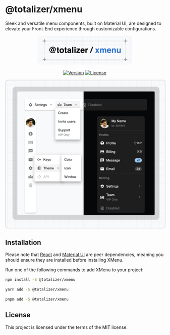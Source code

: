 # @totalizer/xmenu

Sleek and versatile menu components, built on Material UI, are designed to elevate your Front-End experience through customizable configurations.

<p align="center"><a href="https://totalizer-x-menu.github.io/" target="_blank" rel="noopener noreferrer"><img width="300" src="./public/title.png" alt="xmenu"></a></p>

<p align="center">
  <a href="https://www.npmjs.com/package/@totalizer/xmenu"><img src="https://img.shields.io/npm/v/@totalizer/xmenu.svg?sanitize=true" alt="Version"></a>
  <a href="https://www.npmjs.com/package/@totalizer/xmenu"><img src="https://img.shields.io/npm/l/@totalizer/xmenu.svg?sanitize=true" alt="License"></a>
</p>

<p align="center">
  <img style="margin:0 auto;border:2px solid #ddd;border-radius:8px;" width="600px" src="./public/menu.png" />
</p>

## Installation

Please note that [React](https://react.dev/) and [Material UI](https://mui.com/material-ui/getting-started/installation/) are peer dependencies, meaning you should ensure they are installed before installing XMenu.

Run one of the following commands to add XMenu to your project:

```bash [npm]
npm install -S @totalizer/xmenu
```

```bash [yarn]
yarn add -S @totalizer/xmenu
```

```bash [pnpm]
pnpm add -S @totalizer/xmenu
```

## License

This project is licensed under the terms of the MIT license.
